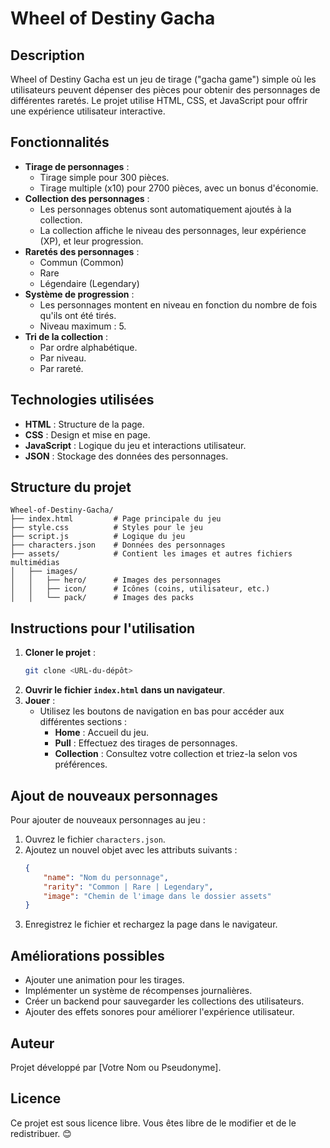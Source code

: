 # Wheel of Destiny Gacha

## Description
Wheel of Destiny Gacha est un jeu de tirage ("gacha game") simple où les utilisateurs peuvent dépenser des pièces pour obtenir des personnages de différentes raretés. Le projet utilise HTML, CSS, et JavaScript pour offrir une expérience utilisateur interactive.

## Fonctionnalités
- **Tirage de personnages** :
  - Tirage simple pour 300 pièces.
  - Tirage multiple (x10) pour 2700 pièces, avec un bonus d'économie.
- **Collection des personnages** :
  - Les personnages obtenus sont automatiquement ajoutés à la collection.
  - La collection affiche le niveau des personnages, leur expérience (XP), et leur progression.
- **Raretés des personnages** :
  - Commun (Common)
  - Rare
  - Légendaire (Legendary)
- **Système de progression** :
  - Les personnages montent en niveau en fonction du nombre de fois qu'ils ont été tirés.
  - Niveau maximum : 5.
- **Tri de la collection** :
  - Par ordre alphabétique.
  - Par niveau.
  - Par rareté.

## Technologies utilisées
- **HTML** : Structure de la page.
- **CSS** : Design et mise en page.
- **JavaScript** : Logique du jeu et interactions utilisateur.
- **JSON** : Stockage des données des personnages.

## Structure du projet
```
Wheel-of-Destiny-Gacha/
├── index.html         # Page principale du jeu
├── style.css          # Styles pour le jeu
├── script.js          # Logique du jeu
├── characters.json    # Données des personnages
├── assets/            # Contient les images et autres fichiers multimédias
│   ├── images/
│   │   ├── hero/      # Images des personnages
│   │   ├── icon/      # Icônes (coins, utilisateur, etc.)
│   │   └── pack/      # Images des packs
```

## Instructions pour l'utilisation
1. **Cloner le projet** :
   ```bash
   git clone <URL-du-dépôt>
   ```
2. **Ouvrir le fichier `index.html` dans un navigateur**.
3. **Jouer** :
   - Utilisez les boutons de navigation en bas pour accéder aux différentes sections :
     - **Home** : Accueil du jeu.
     - **Pull** : Effectuez des tirages de personnages.
     - **Collection** : Consultez votre collection et triez-la selon vos préférences.

## Ajout de nouveaux personnages
Pour ajouter de nouveaux personnages au jeu :
1. Ouvrez le fichier `characters.json`.
2. Ajoutez un nouvel objet avec les attributs suivants :
   ```json
   {
       "name": "Nom du personnage",
       "rarity": "Common | Rare | Legendary",
       "image": "Chemin de l'image dans le dossier assets"
   }
   ```
3. Enregistrez le fichier et rechargez la page dans le navigateur.

## Améliorations possibles
- Ajouter une animation pour les tirages.
- Implémenter un système de récompenses journalières.
- Créer un backend pour sauvegarder les collections des utilisateurs.
- Ajouter des effets sonores pour améliorer l'expérience utilisateur.

## Auteur
Projet développé par [Votre Nom ou Pseudonyme].

## Licence
Ce projet est sous licence libre. Vous êtes libre de le modifier et de le redistribuer. 😊
